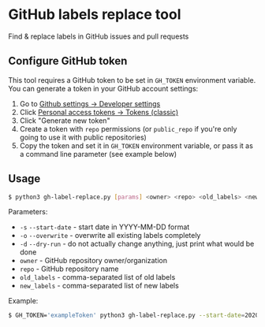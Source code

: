 # GitHub labels replace tool

Find & replace labels in GitHub issues and pull requests

## Configure GitHub token

This tool requires a GitHub token to be set in `GH_TOKEN` environment variable. You can generate a token in your GitHub account settings:

1. Go to [Github settings -> Developer settings](https://github.com/settings/apps)
2. Click [Personal access tokens -> Tokens (classic)](https://github.com/settings/tokens)
3. Click "Generate new token"
4. Create a token with `repo` permissions (or `public_repo` if you're only going to use it with public repositories)
5. Copy the token and set it in `GH_TOKEN` environment variable, or pass it as a command line parameter (see example below)

## Usage

```bash
$ python3 gh-label-replace.py [params] <owner> <repo> <old_labels> <new_labels>
```

Parameters:
- `-s` `--start-date` - start date in YYYY-MM-DD format
- `-o` `--overwrite` - overwrite all existing labels completely
- `-d` `--dry-run` - do not actually change anything, just print what would be done
- `owner` - GitHub repository owner/organization
- `repo` - GitHub repository name
- `old_labels` - comma-separated list of old labels
- `new_labels` - comma-separated list of new labels

Example:

```bash
$ GH_TOKEN='exampleToken' python3 gh-label-replace.py --start-date=2020-01-01 trustmaster gh-labels-replace "bug,enhancement" "bug,feature"
```
